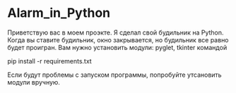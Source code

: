 # Alarm_in_Python
Приветствую вас в моем проэкте. Я сделал свой будильник на Python. 
Когда вы ставите будильник, окно закрывается, но будильник все равно будет проигран. 
Вам нужно установить модули: pyglet, tkinter командой 

pip install -r requirements.txt

Если будут проблемы с запуском программы, попробуйте утсановить модули вручную.
